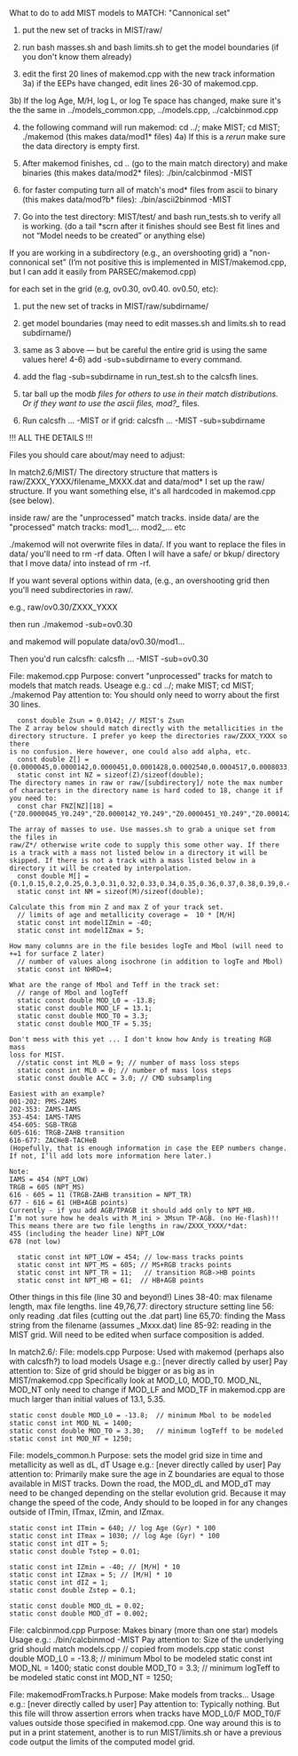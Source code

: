 What to do to add MIST models to MATCH:
"Cannonical set"
1) put the new set of tracks in MIST/raw/
2) run bash masses.sh and bash limits.sh to get the model boundaries
   (if you don't know them already)

3) edit the first 20 lines of makemod.cpp with the new track information
3a) if the EEPs have changed, edit lines 26-30 of makemod.cpp.

3b) If the log Age, M/H, log L, or log Te space has changed, make sure it's the
    the same in ../models_common.cpp, ../models.cpp, ../calcbinmod.cpp

4) the following command will run makemod: cd ../; make MIST; cd MIST; ./makemod (this makes data/mod1* files)
4a) If this is a *rerun* make sure the data directory is empty first.

5) After makemod finishes, cd .. (go to the main match directory) and make
   binaries (this makes data/mod2* files):
      ./bin/calcbinmod -MIST

6) for faster computing turn all of match's mod* files from ascii to binary (this makes data/mod?b* files):
      ./bin/ascii2binmod -MIST

7) Go into the test directory: MIST/test/ and bash run_tests.sh to verify all
   is working. (do a tail *scrn after it finishes should see Best fit lines and not
   “Model needs to be created” or anything else)


If you are working in a subdirectory (e.g., an overshooting grid) a "non-connonical set” (I’m not positive this is implemented in MIST/makemod.cpp, but I can add it easily from PARSEC/makemod.cpp)

for each set in the grid (e.g, ov0.30, ov0.40. ov0.50, etc):
1) put the new set of tracks in MIST/raw/subdirname/
2) get model boundaries (may need to edit masses.sh and limits.sh to read subdirname/)
3) same as 3 above — but be careful the entire grid is using the same values here!
4-6) add -sub=subdirname to every command.
7) add the flag -sub=subdirname in run_test.sh to the calcsfh lines.


8) tar ball up the mod*b files for others to use in their match distributions. Or if they want to use the ascii files, mod?_* files.

9) Run calcsfh ... -MIST or if grid: calcsfh ... -MIST -sub=subdirname 

!!! ALL THE DETAILS !!!

Files you should care about/may need to adjust:

In match2.6/MIST/
The directory structure that matters is raw/ZXXX_YXXX/filename_MXXX.dat and data/mod*
I set up the raw/ structure. If you want something else, it's all hardcoded in
makemod.cpp (see below).

inside raw/ are the "unprocessed" match tracks.
inside data/ are the "processed" match tracks: mod1_... mod2_... etc

./makemod will not overwrite files in data/. If you want to replace the files in
data/ you'll need to rm -rf data. Often I will have a safe/ or bkup/ directory
that I move data/ into instead of rm -rf.

If you want several options within data, (e.g., an overshooting grid
then you'll need subdirectories in raw/.

e.g.,
raw/ov0.30/ZXXX_YXXX

then run ./makemod -sub=ov0.30

and makemod will populate data/ov0.30/mod1...

Then you'd run calcsfh: calcsfh ... -MIST -sub=ov0.30


File: makemod.cpp
Purpose: convert "unprocessed" tracks for match to models that match reads.
Useage e.g.: cd ../; make MIST; cd MIST; ./makemod
Pay attention to: You should only need to worry about the first 30 lines.

      const double Zsun = 0.0142; // MIST's Zsun
    The Z array below should match directly with the metallicities in the
    directory structure. I prefer yo keep the directories raw/ZXXX_YXXX so there
    is no confusion. Here however, one could also add alpha, etc.
      const double Z[] = {0.0000045,0.0000142,0.0000451,0.0001428,0.0002540,0.0004517,0.0008033,0.0014285,0.0025403,0.0045175,0.0080334,0.0142857,0.0254039,0.0451753};
      static const int NZ = sizeof(Z)/sizeof(double);
    The directory names in raw or raw/[subdirectory]/ note the max number of characters in the directory name is hard coded to 18, change it if you need to:
      const char FNZ[NZ][18] = {"Z0.0000045_Y0.249","Z0.0000142_Y0.249","Z0.0000451_Y0.249","Z0.0001428_Y0.249","Z0.0002540_Y0.249","Z0.0004517_Y0.250","Z0.0008033_Y0.250","Z0.0014285_Y0.251","Z0.0025403_Y0.253","Z0.0045175_Y0.256","Z0.0080334_Y0.261","Z0.0142857_Y0.270","Z0.0254039_Y0.287","Z0.0451753_Y0.316"};

    The array of masses to use. Use masses.sh to grab a unique set from the files in
    raw/Z*/ otherwise write code to supply this some other way. If there is a track with a mass not listed below in a directory it will be skipped. If there is not a track with a mass listed below in a directory it will be created by interpolation.
      const double M[] = {0.1,0.15,0.2,0.25,0.3,0.31,0.32,0.33,0.34,0.35,0.36,0.37,0.38,0.39,0.4,0.45,0.5,0.55,0.6,0.65,0.7,0.75,0.8,0.85,0.9,0.92,0.94,0.96,0.98,1.0,1.02,1.04,1.06,1.08,1.1,1.12,1.14,1.16,1.18,1.2,1.22,1.24,1.26,1.28,1.3,1.32,1.34,1.36,1.38,1.4,1.42,1.44,1.46,1.48,1.5,1.52,1.54,1.56,1.58,1.6,1.62,1.64,1.66,1.68,1.7,1.72,1.74,1.76,1.78,1.8,1.82,1.84,1.86,1.88,1.9,1.92,1.94,1.96,1.98,2.0,2.02,2.04,2.06,2.08,2.1,2.12,2.14,2.16,2.18,2.2,2.22,2.24,2.26,2.28,2.3,2.32,2.34,2.36,2.38,2.4,2.42,2.44,2.46,2.48,2.5,2.52,2.54,2.56,2.58,2.6,2.62,2.64,2.66,2.68,2.7,2.72,2.74,2.76,2.78,2.8,3.0,3.2,3.4,3.6,3.8,4.0,4.2,4.4,4.6,4.8,5.0,5.2,5.4,5.6,5.8,6.0,6.2,6.4,6.6,6.8,7.0,7.2,7.4,7.6,7.8,8.0,9.0,10.0,11,12,13,14,15,16,17,18,19,20,22,24,26,28,30,32,34,36,38,40,45,50,55,60,65,70,75,80,85,90,95,100,105,110,115,120,125,130,135,140,145,150,175,200,225,250,275,300};
      static const int NM = sizeof(M)/sizeof(double);

    Calculate this from min Z and max Z of your track set.
      // limits of age and metallicity coverage =  10 * [M/H]
      static const int modelIZmin = -40;
      static const int modelIZmax = 5;

    How many columns are in the file besides logTe and Mbol (will need to +=1 for surface Z later)
      // number of values along isochrone (in addition to logTe and Mbol)
      static const int NHRD=4;

    What are the range of Mbol and Teff in the track set:
      // range of Mbol and logTeff
      static const double MOD_L0 = -13.8;
      static const double MOD_LF = 13.1;
      static const double MOD_T0 = 3.3;
      static const double MOD_TF = 5.35;

    Don't mess with this yet ... I don't know how Andy is treating RGB mass
    loss for MIST.
      //static const int ML0 = 9; // number of mass loss steps
      static const int ML0 = 0; // number of mass loss steps
      static const double ACC = 3.0; // CMD subsampling

    Easiest with an example?
    001-202: PMS-ZAMS
    202-353: ZAMS-IAMS
    353-454: IAMS-TAMS
    454-605: SGB-TRGB
    605-616: TRGB-ZAHB transition
    616-677: ZACHeB-TACHeB
    (Hopefully, that is enough information in case the EEP numbers change. 
    If not, I’ll add lots more information here later.)

    Note: 
    IAMS = 454 (NPT_LOW) 
    TRGB = 605 (NPT_MS)
    616 - 605 = 11 (TRGB-ZAHB transition = NPT_TR)
    677 - 616 = 61 (HB+AGB points)
    Currently - if you add AGB/TPAGB it should add only to NPT_HB.
    I’m not sure how he deals with M_ini > 3Msun TP-AGB. (no He-flash)!!
    This means there are two file lengths in raw/ZXXX_YXXX/*dat:
    455 (including the header line) NPT_LOW
    678 (not low)
    
      static const int NPT_LOW = 454; // low-mass tracks points
      static const int NPT_MS = 605; // MS+RGB tracks points
      static const int NPT_TR = 11;   // transition RGB->HB points
      static const int NPT_HB = 61;  // HB+AGB points


Other things in this file (line 30 and beyond!)
Lines 38-40: max filename length, max file lengths.
line 49,76,77: directory structure setting
line 56: only reading .dat files (cutting out the .dat part)
line 65,70: finding the Mass string from the filename (assumes _Mxxx.dat)
line 85-92: reading in the MIST grid. Will need to be edited when surface
            composition is added.


In match2.6/:
File: models.cpp
Purpose: Used with makemod (perhaps also with calcsfh?) to load models
Usage e.g.: [never directly called by user]
Pay attention to: Size of grid should be bigger or as big as in MIST/makemod.cpp
                  Specifically look at MOD_L0, MOD_T0.
                  MOD_NL, MOD_NT only need to change if MOD_LF and MOD_TF
                  in makemod.cpp are much larger than initial values of
                  13.1, 5.35.

    static const double MOD_L0 = -13.8;  // minimum Mbol to be modeled
    static const int MOD_NL = 1400;
    static const double MOD_T0 = 3.30;   // minimum logTeff to be modeled
    static const int MOD_NT = 1250;

File: models_common.h
Purpose: sets the model grid size in time and metallicity as well as dL, dT
Usage e.g.: [never directly called by user]
Pay attention to: Primarily make sure the age in Z boundaries are equal to
                  those available in MIST tracks.
                  Down the road, the MOD_dL and MOD_dT may need to be changed
                  depending on the stellar evolution grid.
                  Because it may change the speed of the code, Andy should to be
                  looped in for any changes outside of ITmin, ITmax, IZmin, and
                  IZmax.

    static const int ITmin = 640; // log Age (Gyr) * 100
    static const int ITmax = 1030; // log Age (Gyr) * 100
    static const int dIT = 5;
    static const double Tstep = 0.01;

    static const int IZmin = -40; // [M/H] * 10
    static const int IZmax = 5; // [M/H] * 10
    static const int dIZ = 1;
    static const double Zstep = 0.1;

    static const double MOD_dL = 0.02;
    static const double MOD_dT = 0.002;


File: calcbinmod.cpp
Purpose: Makes binary (more than one star) models
Usage e.g.: ./bin/calcbinmod -MIST
Pay attention to: Size of the underlying grid should match models.cpp
    // copied from models.cpp
    static const double MOD_L0 = -13.8;  // minimum Mbol to be modeled
    static const int MOD_NL = 1400;
    static const double MOD_T0 = 3.3;   // minimum logTeff to be modeled
    static const int MOD_NT = 1250;


File: makemodFromTracks.h
Purpose: Make models from tracks...
Usage e.g.: [never directly called by user]
Pay attention to: Typically nothing. But this file will throw assertion errors
                  when tracks have MOD_L0/F MOD_T0/F values outside those
                  specified in makemod.cpp. One way around this is to put in
                  a print statement, another is to run MIST/limits.sh or have
                  a previous code output the limits of the computed model grid.


